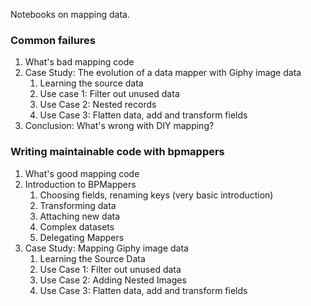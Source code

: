 Notebooks on mapping data.

### Common failures

1. What's bad mapping code
1. Case Study: The evolution of a data mapper with Giphy image data
   1. Learning the source data
   1. Use case 1: Filter out unused data
   1. Use Case 2: Nested records
   1. Use Case 3: Flatten data, add and transform fields
1. Conclusion: What's wrong with DIY mapping?

### Writing maintainable code with bpmappers

1. What's good mapping code
1. Introduction to BPMappers
   1. Choosing fields, renaming keys (very basic introduction)
   1. Transforming data
   1. Attaching new data
   1. Complex datasets
   1. Delegating Mappers
1. Case Study: Mapping Giphy image data
   1. Learning the Source Data
   1. Use Case 1: Filter out unused data
   1. Use Case 2: Adding Nested Images
   1. Use Case 3: Flatten data, add and transform fields